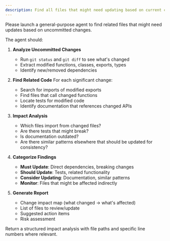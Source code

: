 ```yaml
---
description: Find all files that might need updating based on current changes
---
```


Please launch a general-purpose agent to find related files that might need updates based on uncommitted changes.

The agent should:

1. **Analyze Uncommitted Changes**
   - Run `git status` and `git diff` to see what's changed
   - Extract modified functions, classes, exports, types
   - Identify new/removed dependencies

2. **Find Related Code**
   For each significant change:
   - Search for imports of modified exports
   - Find files that call changed functions
   - Locate tests for modified code
   - Identify documentation that references changed APIs

3. **Impact Analysis**
   - Which files import from changed files?
   - Are there tests that might break?
   - Is documentation outdated?
   - Are there similar patterns elsewhere that should be updated for consistency?

4. **Categorize Findings**
   - **Must Update**: Direct dependencies, breaking changes
   - **Should Update**: Tests, related functionality
   - **Consider Updating**: Documentation, similar patterns
   - **Monitor**: Files that might be affected indirectly

5. **Generate Report**
   - Change impact map (what changed → what's affected)
   - List of files to review/update
   - Suggested action items
   - Risk assessment

Return a structured impact analysis with file paths and specific line numbers where relevant.
